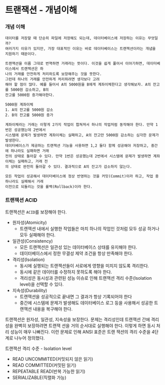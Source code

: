 # 트랜잭션 - 개념이해

### 개념 이해
```text
데이터를 저장할 때 단순히 파일에 저장해도 되는데, 데이터베이스에 저장하는 이유는 무엇일까?
여러가지 이유가 있지만, 가장 대표적인 이유는 바로 데이터베이스는 트랜잭션이라는 개념을 지원하기 때문이다.

트랜잭션을 이름 그대로 번역하면 거래라는 뜻이다. 이것을 쉽게 풀어서 이야기하면, 데이터베이스에서 트랜잭션은 하
나의 거래를 안전하게 처리하도록 보장해주는 것을 뜻한다.
그런데 하나의 거래를 안전하게 처리하려면 생각보다 고려
해야 할 점이 많다. 예를 들어서 A의 5000원을 B에게 계좌이체한다고 생각해보자. A의 잔고를 5000원 감소하고, B의
잔고를 5000원 증가해야한다.

5000원 계좌이체
1. A의 잔고를 5000원 감소
2. B의 잔고를 5000원 증가

계좌이체라는 거래는 이렇게 2가지 작업이 합쳐져서 하나의 작업처럼 동작해야 한다. 만약 1번은 성공했는데 2번에서
시스템에 문제가 발생하면 계좌이체는 실패하고, A의 잔고만 5000원 감소하는 심각한 문제가 발생한다. 
데이터베이스가 제공하는 트랜잭션 기능을 사용하면 1,2 둘다 함께 성공해야 저장하고, 중간에 하나라도 실패하면 거래
전의 상태로 돌아갈 수 있다. 만약 1번은 성공했는데 2번에서 시스템에 문제가 발생하면 계좌이체는 실패하고, 거래 전
의 상태로 완전히 돌아갈 수 있다. 결과적으로 A의 잔고가 감소하지 않는다.

모든 작업이 성공해서 데이터베이스에 정상 반영하는 것을 커밋(Commit)이라 하고, 작업 중 하나라도 실패해서 거래
이전으로 되돌리는 것을 롤백(Rollback)이라 한다.
```

### 트랜잭션 ACID

트랜잭션은 ``ACID``를 보장해야 한다. 
- 원자성(Atomicity)
  - 트랜잭션 내에서 실행한 작업들은 마치 하나의 작업인 것처럼 모두 성공 하거나 모두 실패해야 한다.
- 일관성(Consistency)
  - 모든 트랜잭션은 일관성 있는 데이터베이스 상태를 유지해야 한다.
  - 데이터베이스에서 정한 무결성 제약 조건을 항상 만족해야 한다. 
- 격리성(Isolation)
  - 동시에 실행되는 트랜잭션들이 서로에게 영향을 미치지 않도록 격리한다.
  - 동시에 같은 데이터를 수정하지 못하도록 해야 한다. 
  - 격리성은 동시성과 관련된 성능 이슈로 인해 트랜잭션 격리 수준(Isolation level)을 선택할 수 있다. 
- 지속성(Durability)
  - 트랜잭션을 성공적으로 끝내면 그 결과가 항상 기록되어야 한다
  - 중간에 시스템에 문제가 발생해도 데이터베이스 로그 등을 사용해서 성공한 트랜잭션 내용을 복구해야 한다.

트랜잭션은 원자성, 일관성, 지속성을 보장한다. 문제는 격리성인데 트랜잭션 간에 격리성을 완벽히 보장하려면 트랜잭
션을 거의 순서대로 실행해야 한다. 이렇게 하면 동시 처리 성능이 매우 나빠진다. 이런 문제로 인해 ANSI 표준은 트랜
잭션의 격리 수준을 4단계로 나누어 정의했다. 

트랜잭션 격리 수준 - Isolation level
- READ UNCOMMITED(커밋되지 않은 읽기) 
- READ COMMITTED(커밋된 읽기) 
- REPEATABLE READ(반복 가능한 읽기) 
- SERIALIZABLE(직렬화 가능) 

